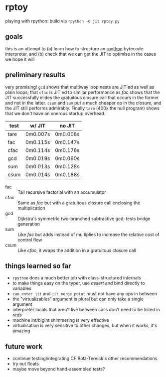 # rptoy
playing with rpython: build via `rpython -O jit rptoy.py`

## goals
this is an attempt to (a) learn how to structure an [rpython](https://rpython.readthedocs.io/en/latest/) bytecode interpreter, and (b) check that we can get the JIT to optimise in the cases we hope it will

## preliminary results
very promising! `gcd` shows that multiway loop nests are JIT'ed as well as plain loops; that `cfac` is JIT'ed to similar performance as *fac* shows that the JIT successfully elides
the gratuitous closure call that occurs in the former and not in the latter. `csum` and `sum` put a much cheaper op in the closure, and the JIT still performs admirably. Finally `tare`
(400x the null program) shows that we don't have an onerous startup overhead.

| test  | w/ JIT | no JIT |
| ------------- | ------------- | -------- |
| tare |        0m0.007s |      0m0.008s|
| fac | 0m0.115s |      0m0.147s|
| cfac |        0m0.114s |      0m0.176s|
| gcd | 0m0.019s |      0m0.090s|
| sum | 0m0.013s |      0m0.128s|
| csum |        0m0.014s |      0m0.188s|

<dl>
  <dt>fac</dt>
  <dd>Tail recursive factorial with an accumulator</dd>
  <dt>cfac</dt>
  <dd>Same as <em>fac</em> but with a gratuitous closure call enclosing the multiplication</dd>
  <dt>gcd</dt>
  <dd>Dijkstra's symmetric two-branched subtractive gcd; tests bridge generation</dd>
  <dt>sum</dt>
  <dd>Like <em>fac</em> but adds instead of multiplies to increase the relative cost of control flow</dd>
  <dt>csum</dt>
  <dd>Like <em>cfac</em>, it wraps the addition in a gratuitous closure call</dd>
</dl>

## things learned so far
- `rpython` does a much better job with class-structured internals
- to make things easy on the typer, use *assert* and bind directly to variables
- `can_enter_jit` and `jit_merge_point` must not have any ops in between
- the "virtualizables" argument is plural but can only take a single argument
- interpreter locals that aren't live between calls don't need to be listed in *reds*
- machine int/bigint shimmering is very effective
- virtualisation is very sensitive to other changes, but when it works, it's amazing

## future work
- continue testing/integrating CF Bolz-Tereick's other recommendations
- try out floats
- maybe move beyond hand-assembled tests?
